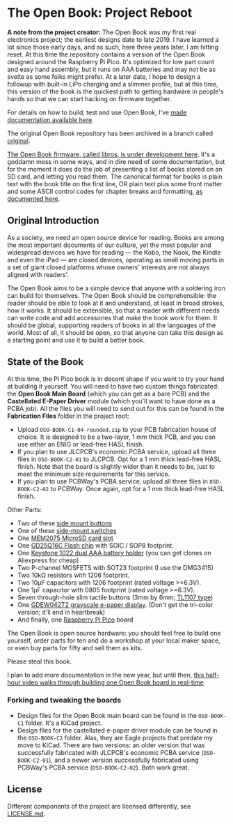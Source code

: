 # The Open Book: Project Reboot

**A note from the project creator:** The Open Book was my first real electronics project; the earliest designs date to late 2019. I have learned a lot since those early days, and as such, here three years later, I am hitting reset. At this time the repository contains a version of the Open Book designed around the Raspberry Pi Pico. It's optimized for low part count and easy hand assembly, but it runs on AAA batteries and may not be as svelte as some folks might prefer. At a later date, I hope to design a followup with built-in LiPo charging and a slimmer profile, but at this time, this version of the book is the quickest path to getting hardware in people's hands so that we can start hacking on firmware together.

For details on how to build, test and use Open Book, I've [made documentation available here](https://www.oddlyspecificobjects.com/projects/openbook/).

The original Open Book repository has been archived in a branch called [original](https://github.com/joeycastillo/The-Open-Book/tree/original).

[The Open Book firmware, called libros, is under development here](https://github.com/joeycastillo/libros). It's a goddamn mess in some ways, and in dire need of some documentation, but for the moment it does do the job of presenting a list of books stored on an SD card, and letting you read them. The canonical format for books is plain text with the book title on the first line, OR plain text plus some front matter and some ASCII control codes for chapter breaks and formatting, [as documented here](https://www.oddlyspecificobjects.com/projects/openbook/#advanced-text-formatting).

## Original Introduction

As a society, we need an open source device for reading. Books are among the most important documents of our culture, yet the most popular and widespread devices we have for reading — the Kobo, the Nook, the Kindle and even the iPad — are closed devices, operating as small moving parts in a set of giant closed platforms whose owners' interests are not always aligned with readers'.

The Open Book aims to be a simple device that anyone with a soldering iron can build for themselves. The Open Book should be comprehensible: the reader should be able to look at it and understand, at least in broad strokes, how it works. It should be extensible, so that a reader with different needs can write code and add accessories that make the book work for them. It should be global, supporting readers of books in all the languages of the world. Most of all, it should be open, so that anyone can take this design as a starting point and use it to build a better book.

## State of the Book

At this time, the Pi Pico book is in decent shape if you want to try your hand at building it yourself. You will need to have two custom things fabricated: the **Open Book Main Board** (which you can get as a bare PCB) and the **Castellated E-Paper Driver** module (which you'll want to have done as a PCBA job). All the files you will need to send out for this can be found in the **Fabrication Files** folder in the project root:

* Upload `OSO-BOOK-C1-04-rounded.zip` to your PCB fabrication house of choice. It is designed to be a two-layer, 1 mm thick PCB, and you can use either an ENIG or lead-free HASL finish.
* If you plan to use JLCPCB's economic PCBA service, upload all three files in `OSO-BOOK-C2-01` to JLCPCB. Opt for a 1 mm thick lead-free HASL finish. Note that the board is slightly wider than it needs to be, just to meet the minimum size requirements for this service.
* If you plan to use PCBWay's PCBA service, upload all three files in `OSO-BOOK-C2-02` to PCBWay. Once again, opt for a 1 mm thick lead-free HASL finish. 

Other Parts: 

* Two of these [side mount buttons](https://www.digikey.com/en/products/detail/würth-elektronik/434351045816/5209090)
* One of these [side-mount switches](https://www.digikey.com/en/products/detail/c-k/JS102011SAQN/1640095)
* One [MEM2075 MicroSD card slot](https://www.digikey.com/en/products/detail/gct/MEM2075-00-140-01-A/9859614)
* One [GD25Q16C Flash chip](https://www.digikey.com/en/products/detail/gigadevice-semiconductor-hk-limited/GD25Q16CTIGR/9484675) with SOIC / SOP8 footprint.
* One [Keystone 1022 dual AAA battery holder](https://www.digikey.com/en/products/detail/keystone-electronics/1022/2137859) (you can get clones on Aliexpress for cheap)
* Two P-channel MOSFETS with SOT23 footprint (I use the DMG3415)
* Two 10kΩ resistors with 1206 footprint.
* Two 10µF capacitors with 1206 footprint (rated voltage >=6.3V).
* One 1µF capacitor with 0805 footprint (rated voltage >=6.3V).
* Seven through-hole slim tactile buttons (3mm by 6mm; [TL1107 type](https://www.digikey.com/en/products/detail/e-switch/TL1107AF130WQ/378976))
* One [GDEW042T2 grayscale e-paper display](https://buy-lcd.com/products/42inch-e-inkanel-spi-interface-buy-eaper-display). (Don't get the tri-color version; it'll end in heartbreak)
* And finally, one [Raspberry Pi Pico](https://www.digikey.com/en/products/detail/raspberry-pi/SC0915/13624793) board

The Open Book is open source hardware: you should feel free to build one yourself, order parts for ten and do a workshop at your local maker space, or even buy parts for fifty and sell them as kits. 

Please steal this book.

I plan to add more documentation in the new year, but until then, [this half-hour video walks through building one Open Book board in real-time](https://archive.org/details/live-from-the-oddly-specific-kitchen-table-assembling-the-pcbway-official-sponso).

### Forking and tweaking the boards

* Design files for the Open Book main board can be found in the `OSO-BOOK-C1` folder. It's a KiCad project.
* Design files for the castellated e-paper driver module can be found in the `OSO-BOOK-C2` folder. Alas, they are Eagle projects that predate my move to KiCad. There are two versions: an older version that was successfully fabricated with JLCPCB's economic PCBA service (`OSO-BOOK-C2-01`), and a newer version successfully fabricated using PCBWay's PCBA service (`OSO-BOOK-C2-02`). Both work great.

## License

 Different components of the project are licensed differently, see [LICENSE.md](https://github.com/joeycastillo/The-Open-Book/blob/main/LICENSE.md).
